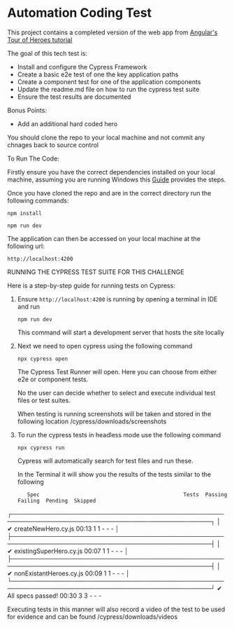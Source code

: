 # Automation Coding Test

This project contains a completed version of the web app from [Angular's Tour of Heroes tutorial](https://angular.io/tutorial/tour-of-heroes)

The goal of this tech test is:
- Install and configure the Cypress Framework
- Create a basic e2e test of one the key application paths
- Create a component test for one of the application components
- Update the readme.md file on how to run the cypress test suite
- Ensure the test results are documented

Bonus Points:
- Add an additional hard coded hero

You should clone the repo to your local machine and not commit any chnages back to source control

To Run The Code:

Firstly ensure you have the correct dependencies installed on your local machine, assuming you are running Windows this [Guide](https://phoenixnap.com/kb/install-node-js-npm-on-windows) provides the steps.

Once you have cloned the repo and are in the correct directory run the following commands:

`npm install`

`npm run dev`

The application can then be accessed on your local machine at the following url:

`http://localhost:4200`


RUNNING THE CYPRESS TEST SUITE FOR THIS CHALLENGE

Here is a step-by-step guide for running tests on Cypress:

1.  Ensure `http://localhost:4200` is running by opening a terminal in IDE and run

        npm run dev
    
    This command will start a development server that hosts the site locally

2.  Next we need to open cypress using the following command

        npx cypress open

    The Cypress Test Runner will open. Here you can choose from either e2e or component tests.

    No the user can decide whether to select and execute individual test files or test suites.

    When testing is running screenshots will be taken and stored in the following location /cypress/downloads/screenshots

3.  To run the cypress tests in headless mode use the following command

        npx cypress run

    Cypress will automatically search for test files and run these.

    In the Terminal it will show you the results of the tests similar to the following


           Spec                                              Tests  Passing  Failing  Pending  Skipped  
  ┌────────────────────────────────────────────────────────────────────────────────────────────────┐
  │ ✔  createNewHero.cy.js                      00:13        1        1        -        -        - │
  ├────────────────────────────────────────────────────────────────────────────────────────────────┤
  │ ✔  existingSuperHero.cy.js                  00:07        1        1        -        -        - │
  ├────────────────────────────────────────────────────────────────────────────────────────────────┤
  │ ✔  nonExistantHeroes.cy.js                  00:09        1        1        -        -        - │
  └────────────────────────────────────────────────────────────────────────────────────────────────┘
    ✔  All specs passed!                        00:30        3        3        -        -        -  

Executing tests in this manner will also record a video of the test to be used for evidence and can be found /cypress/downloads/videos 

